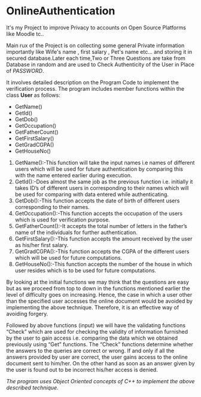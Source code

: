 # OnlineAuthentication
It's my Project to improve Privacy to accounts on Open Source Platforms like Moodle tc..

Main rux of the Project is on collecting some general Private information importantly like Wife's name , first salary , Pet's name etc...
and storing it in secured database.Later each time,Two or Three Questions are take from Database in random and are used to Check Authenticity
of the User in Place of *PASSWORD*.

It involves detailed description on the Program Code to implement the verification process.
 The program includes member functions within the class **User** as follows:
 
* GetName()
* GetId()
* GetDob()
* GetOccupation()
* GetFatherCount()
* GetFirstSalary()
* GetGradCGPA()
* GetHouseNo()

1. GetName():-This function will take the input names i.e names of different users which will be used for future authentication by comparing this with the name entered earlier during execution.
2. GetId():-Does almost the same job as the previous function i.e. initially it takes ID’s of different users in corresponding to their names which will be used for comparing with data entered while authenticating.
3. GetDob():-This function  accepts the date of birth of different users corresponding to their names.
4. GetOccupation():-This function accepts the occupation of the users which is used for verification purpose.
5. GetFatherCount():-It accepts the total number of letters in the father’s name of the individuals for further authentication.
6. GetFirstSalary():-This function accepts the amount received by the user as his/her first salary.
7. GetGradCGPA():-This function accepts the CGPA of the different users which will be used for future computations.
8. GetHouseNo():-This function accepts the number of the house in which user resides  which is to be used for future computations.

By looking at the initial functions we may think that the questions are easy but as we proceed from top to down in the functions mentioned earlier the level of difficulty goes on increasing. Hence, the case in which a user other than the specified user accesses the online document would be avoided by implementing the above technique. Therefore, it is an effective way of avoiding forgery. 

Followed by above functions (input) we will have the validating functions “Check” which are used for checking the validity of information furnished by the user to gain access i.e. comparing the data which we obtained previously using “Get” functions. The “Check” functions determine whether the answers to the queries are correct or wrong. If and only if all the answers provided by user are correct, the user gains access to the online document sent to him/her. On the other hand as soon as an answer given by the user is found out to be incorrect his/her access is denied.

*The program uses Object Oriented concepts of C++ to implement the above described technique.*

